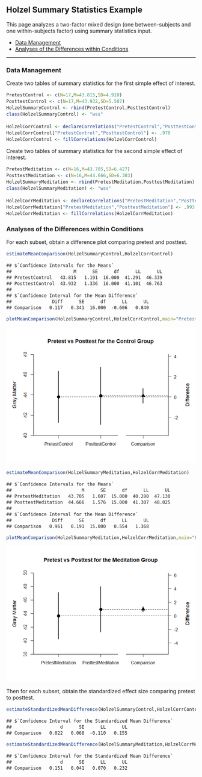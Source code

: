 
## Holzel Summary Statistics Example

This page analyzes a two-factor mixed design (one between-subjects and
one within-subjects factor) using summary statistics input.

- [Data Management](#data-management)
- [Analyses of the Differences within
  Conditions](#analyses-of-the-differences-within-conditions)

------------------------------------------------------------------------

### Data Management

Create two tables of summary statistics for the first simple effect of
interest.

``` r
PretestControl <- c(N=17,M=43.815,SD=4.910)
PosttestControl <- c(N=17,M=43.932,SD=5.507)
HolzelSummaryControl <- rbind(PretestControl,PosttestControl)
class(HolzelSummaryControl) <- "wss"

HolzelCorrControl <- declareCorrelations("PretestControl","PosttestControl")
HolzelCorrControl["PretestControl","PosttestControl"] <- .970
HolzelCorrControl <- fillCorrelations(HolzelCorrControl)
```

Create two tables of summary statistics for the second simple effect of
interest.

``` r
PretestMeditation <- c(N=16,M=43.705,SD=6.427)
PosttestMeditation <- c(N=16,M=44.666,SD=6.303)
HolzelSummaryMeditation <- rbind(PretestMeditation,PosttestMeditation)
class(HolzelSummaryMeditation) <- "wss"

HolzelCorrMeditation <- declareCorrelations("PretestMeditation","PosttestMeditation")
HolzelCorrMeditation["PretestMeditation","PosttestMeditation"] <- .993
HolzelCorrMeditation <- fillCorrelations(HolzelCorrMeditation)
```

### Analyses of the Differences within Conditions

For each subset, obtain a difference plot comparing pretest and
posttest.

``` r
estimateMeanComparison(HolzelSummaryControl,HolzelCorrControl)
```

    ## $`Confidence Intervals for the Means`
    ##                       M      SE      df      LL      UL
    ## PretestControl   43.815   1.191  16.000  41.291  46.339
    ## PosttestControl  43.932   1.336  16.000  41.101  46.763
    ## 
    ## $`Confidence Interval for the Mean Difference`
    ##               Diff      SE      df      LL      UL
    ## Comparison   0.117   0.341  16.000  -0.606   0.840

``` r
plotMeanComparison(HolzelSummaryControl,HolzelCorrControl,main="Pretest vs Posttest for the Control Group",ylab="Gray Matter",values=FALSE)
```

![](figures/Holzel-Summary-Comparison-1.png)<!-- -->

``` r
estimateMeanComparison(HolzelSummaryMeditation,HolzelCorrMeditation)
```

    ## $`Confidence Intervals for the Means`
    ##                          M      SE      df      LL      UL
    ## PretestMeditation   43.705   1.607  15.000  40.280  47.130
    ## PosttestMeditation  44.666   1.576  15.000  41.307  48.025
    ## 
    ## $`Confidence Interval for the Mean Difference`
    ##               Diff      SE      df      LL      UL
    ## Comparison   0.961   0.191  15.000   0.554   1.368

``` r
plotMeanComparison(HolzelSummaryMeditation,HolzelCorrMeditation,main="Pretest vs Posttest for the Meditation Group",ylab="Gray Matter",values=FALSE)
```

![](figures/Holzel-Summary-Comparison-2.png)<!-- -->

Then for each subset, obtain the standardized effect size comparing
pretest to posttest.

``` r
estimateStandardizedMeanDifference(HolzelSummaryControl,HolzelCorrControl)
```

    ## $`Confidence Interval for the Standardized Mean Difference`
    ##                  d      SE      LL      UL
    ## Comparison   0.022   0.068  -0.110   0.155

``` r
estimateStandardizedMeanDifference(HolzelSummaryMeditation,HolzelCorrMeditation)
```

    ## $`Confidence Interval for the Standardized Mean Difference`
    ##                  d      SE      LL      UL
    ## Comparison   0.151   0.041   0.070   0.232
